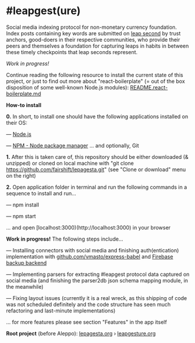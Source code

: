 # #leapgest(ure)

Social media indexing protocol for non-monetary currency foundation. Index posts containing key words are submitted on [leap second](https://en.wikipedia.org/wiki/Leap_second) by trust anchors, good-doers in their respective communities, who provide their peers and themselves a foundation for capturing leaps in habits in between these timely checkpoints that leap seconds represent.

*Work in progress!*

Continue reading the following resource to install the current state of this project, or just to find out more about "react-boilerplate" (= out of the box disposition of some well-known Node.js modules):
[README.react-boilerplate.md](github.com/fairshift/lepagesta/edit/master/README.react-boilerplate.md)


**How-to install**


**0.** In short, to install one should have the following applications installed on their OS:

— [Node.js](https://nodejs.org)

— [NPM - Node package manager](https://npmjs.com)
... and optionally, Git


**1.** After this is taken care of, this repository should be either downloaded (& unzipped) or cloned on local machine with "git clone https://github.com/fairshift/lepagesta.git" (see "Clone or download" menu on the right)


**2.** Open application folder in terminal and run the following commands in a sequence to install and run...

— npm install

— npm start

... and open [localhost:3000)(http://localhost:3000) in your browser


**Work in progress!** The following steps include...

— Installing connectors with social media and finishing auth(entication) implementation with [github.com/vmasto/express-babel](http://github.com/fairshift/express-babel) and [Firebase backup backend](firebase.com)

— Implementing parsers for extracting #leapgest protocol data captured on social media (and finishing the parser2db json schema mapping module, in the meanwhile)

— Fixing layout issues (currently it is a real wreck, as this shipping of code was not scheduled definitely and the code structure has seen much refactoring and last-minute implementations)

... for more features please see section "Features" in the app itself


**Root project** (before Aleppo): [lepagesta.org](http://lepagesta.org) › [leapgesture.org](http://leapgesture.org)
